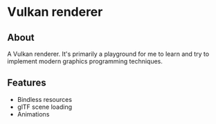 # Vulkan renderer

## About
A Vulkan renderer. It's primarily a playground for me to learn and try to implement modern graphics programming techniques. 

## Features
- Bindless resources
- glTF scene loading
- Animations
